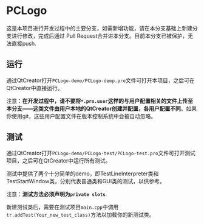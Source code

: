 # PCLogo

这是本项目进行开发过程中的主要分支，如需新增功能，请在本分支基础上新建分支进行修改，完成后通过
Pull Request合并进本分支。目前本分支已被保护，无法直接push.


## 运行

通过QtCreator打开`PCLogo-demo/PCLogo-demp.pro`文件可打开本项目，之后可在QtCreator中直接运行。

注意：**在开发过程中，请不要将`*.pro.user`这样的与用户配置相关的文件上传至本分支——这类文件由用户本地的QtCreator创建并配置，各用户配置不同**。如果你使用git，这些用户配置文件在版本控制系统中会被自动忽略。

## 测试

通过QtCreator打开`PCLogo-demo/PCLogo-test/PCLogo-test.pro`文件可打开测试项目，之后可在QtCreator中运行所有测试。

测试中提供了两个十分简单的demo，即TestLineInterpreter类和TestStartWindow类，分别代表普通类和GUI类的测试，以供参考。

注意：**测试方法必须声明为`private slots`**.

新建测试类后，需要在测试项目`main.cpp`中调用`tr.addTest(Your_new_test_class)`方法以加载你的新测试类。
